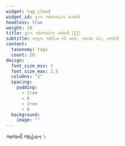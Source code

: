 ```yaml
---
widget: tag_cloud
widget_id: ફૂલ્ક ઓનલાઈન સંજેલી
headless: true
weight: 10
title: ફૂલ્ક ઓનલાઈન સંજેલી 👩🏼‍🏫
subtitle: તાલુકા ઓફિસ ની સામે, ઝાલોદ રોડ, સંજેલી
content:
  taxonomy: tags
  count: 20
design:
  font_size_min: 1
  font_size_max: 2.5
  columns: "1"
  spacing:
    padding:
      - 2rem
      - 0
      - 2rem
      - 0
  background:
    image: ""
---
```

આજની જાહેરાત ✨